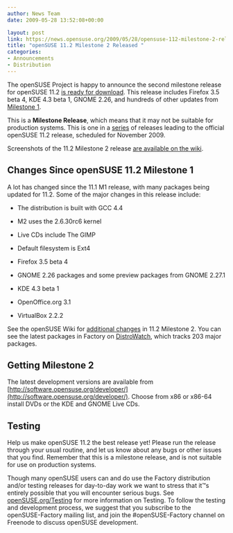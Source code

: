 ```yaml
---
author: News Team
date: 2009-05-28 13:52:08+00:00

layout: post
link: https://news.opensuse.org/2009/05/28/opensuse-112-milestone-2-released/
title: "openSUSE 11.2 Milestone 2 Released "
categories:
- Announcements
- Distribution
---
```

The openSUSE Project is happy to announce the second milestone release for openSUSE 11.2 [is ready for download](http://software.opensuse.org/developer). This release includes Firefox 3.5 beta 4, KDE 4.3 beta 1, GNOME 2.26, and hundreds of other updates from [Milestone 1](https://news.opensuse.org/2009/04/24/opensuse-112-milestone-1-released/).

This is a **Milestone Release**, which means that it may not be suitable for production systems. This is one in a [series](http://en.opensuse.org/Roadmap) of releases leading to the official openSUSE 11.2 release, scheduled for November 2009.

Screenshots of the 11.2 Milestone 2 release [are available on the wiki](http://en.opensuse.org/Screenshots/11.2_Milestones).


## Changes Since openSUSE 11.2 Milestone 1


A lot has changed since the 11.1 M1 release, with many packages being updated for 11.2. Some of the major changes in this release include:



	
  * The distribution is built with GCC 4.4

	
  * M2 uses the 2.6.30rc6 kernel

	
  * Live CDs include The GIMP

	
  * Default filesystem is Ext4

	
  * Firefox 3.5 beta 4

	
  * GNOME 2.26 packages and some preview packages from GNOME 2.27.1

	
  * KDE 4.3 beta 1

	
  * OpenOffice.org 3.1

	
  * VirtualBox 2.2.2


See the openSUSE Wiki for [additional changes](http://en.opensuse.org/Factory/News#Changes_between_openSUSE_11.2_Milestone_1_and_Milestone_2) in 11.2 Milestone 2. You can see the latest packages in Factory on [DistroWatch](http://distrowatch.com/table.php?distribution=suse), which tracks 203 major packages.


## Getting Milestone 2


The latest development versions are available from [http://software.opensuse.org/developer/](http://software.opensuse.org/developer/). Choose from x86 or x86-64 install DVDs or the KDE and GNOME Live CDs.


## Testing


Help us make openSUSE 11.2 the best release yet! Please run the release through your usual routine, and let us know about any bugs or other issues that you find. Remember that this is a milestone release, and is not suitable for use on production systems.

Though many openSUSE users can and do use the Factory distribution and/or testing releases for day-to-day work we want to stress that it™s entirely possible that you will encounter serious bugs. See [openSUSE.org/Testing](http://en.opensuse.org/Testing) for more information on Testing. To follow the testing and development process, we suggest that you subscribe to the openSUSE-Factory mailing list, and join the #openSUSE-Factory channel on Freenode to discuss openSUSE development.		
